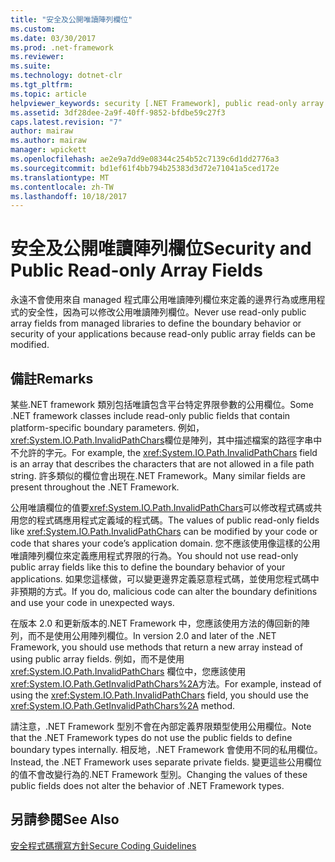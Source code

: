 ```yaml
---
title: "安全及公開唯讀陣列欄位"
ms.custom: 
ms.date: 03/30/2017
ms.prod: .net-framework
ms.reviewer: 
ms.suite: 
ms.technology: dotnet-clr
ms.tgt_pltfrm: 
ms.topic: article
helpviewer_keywords: security [.NET Framework], public read-only array fields
ms.assetid: 3df28dee-2a9f-40ff-9852-bfdbe59c27f3
caps.latest.revision: "7"
author: mairaw
ms.author: mairaw
manager: wpickett
ms.openlocfilehash: ae2e9a7dd9e08344c254b52c7139c6d1dd2776a3
ms.sourcegitcommit: bd1ef61f4bb794b25383d3d72e71041a5ced172e
ms.translationtype: MT
ms.contentlocale: zh-TW
ms.lasthandoff: 10/18/2017
---
```

# <a name="security-and-public-read-only-array-fields"></a><span data-ttu-id="0e667-102">安全及公開唯讀陣列欄位</span><span class="sxs-lookup"><span data-stu-id="0e667-102">Security and Public Read-only Array Fields</span></span>
<span data-ttu-id="0e667-103">永遠不會使用來自 managed 程式庫公用唯讀陣列欄位來定義的邊界行為或應用程式的安全性，因為可以修改公用唯讀陣列欄位。</span><span class="sxs-lookup"><span data-stu-id="0e667-103">Never use read-only public array fields from managed libraries to define the boundary behavior or security of your applications because read-only public array fields can be modified.</span></span>  
  
## <a name="remarks"></a><span data-ttu-id="0e667-104">備註</span><span class="sxs-lookup"><span data-stu-id="0e667-104">Remarks</span></span>  
 <span data-ttu-id="0e667-105">某些.NET framework 類別包括唯讀包含平台特定界限參數的公用欄位。</span><span class="sxs-lookup"><span data-stu-id="0e667-105">Some .NET framework classes include read-only public fields that contain platform-specific boundary parameters.</span></span>  <span data-ttu-id="0e667-106">例如，<xref:System.IO.Path.InvalidPathChars>欄位是陣列，其中描述檔案的路徑字串中不允許的字元。</span><span class="sxs-lookup"><span data-stu-id="0e667-106">For example, the <xref:System.IO.Path.InvalidPathChars> field is an array that describes the characters that are not allowed in a file path string.</span></span>  <span data-ttu-id="0e667-107">許多類似的欄位會出現在.NET Framework。</span><span class="sxs-lookup"><span data-stu-id="0e667-107">Many similar fields are present throughout the .NET Framework.</span></span>  
  
 <span data-ttu-id="0e667-108">公用唯讀欄位的值要<xref:System.IO.Path.InvalidPathChars>可以修改程式碼或共用您的程式碼應用程式定義域的程式碼。</span><span class="sxs-lookup"><span data-stu-id="0e667-108">The values of public read-only fields like <xref:System.IO.Path.InvalidPathChars> can be modified by your code or code that shares your code’s application domain.</span></span>  <span data-ttu-id="0e667-109">您不應該使用像這樣的公用唯讀陣列欄位來定義應用程式界限的行為。</span><span class="sxs-lookup"><span data-stu-id="0e667-109">You should not use read-only public array fields like this to define the boundary behavior of your applications.</span></span>  <span data-ttu-id="0e667-110">如果您這樣做，可以變更邊界定義惡意程式碼，並使用您程式碼中非預期的方式。</span><span class="sxs-lookup"><span data-stu-id="0e667-110">If you do, malicious code can alter the boundary definitions and use your code in unexpected ways.</span></span>  
  
 <span data-ttu-id="0e667-111">在版本 2.0 和更新版本的.NET Framework 中，您應該使用方法的傳回新的陣列，而不是使用公用陣列欄位。</span><span class="sxs-lookup"><span data-stu-id="0e667-111">In version 2.0 and later of the .NET Framework, you should use methods that return a new array instead of using public array fields.</span></span>  <span data-ttu-id="0e667-112">例如，而不是使用<xref:System.IO.Path.InvalidPathChars> 欄位中，您應該使用<xref:System.IO.Path.GetInvalidPathChars%2A>方法。</span><span class="sxs-lookup"><span data-stu-id="0e667-112">For example, instead of using the <xref:System.IO.Path.InvalidPathChars> field, you should use the <xref:System.IO.Path.GetInvalidPathChars%2A> method.</span></span>  
  
 <span data-ttu-id="0e667-113">請注意，.NET Framework 型別不會在內部定義界限類型使用公用欄位。</span><span class="sxs-lookup"><span data-stu-id="0e667-113">Note that the .NET Framework types do not use the public fields to define boundary types internally.</span></span>  <span data-ttu-id="0e667-114">相反地，.NET Framework 會使用不同的私用欄位。</span><span class="sxs-lookup"><span data-stu-id="0e667-114">Instead, the .NET Framework uses separate private fields.</span></span>  <span data-ttu-id="0e667-115">變更這些公用欄位的值不會改變行為的.NET Framework 型別。</span><span class="sxs-lookup"><span data-stu-id="0e667-115">Changing the values of these public fields does not alter the behavior of .NET Framework types.</span></span>  
  
## <a name="see-also"></a><span data-ttu-id="0e667-116">另請參閱</span><span class="sxs-lookup"><span data-stu-id="0e667-116">See Also</span></span>  
 [<span data-ttu-id="0e667-117">安全程式碼撰寫方針</span><span class="sxs-lookup"><span data-stu-id="0e667-117">Secure Coding Guidelines</span></span>](../../../docs/standard/security/secure-coding-guidelines.md)
